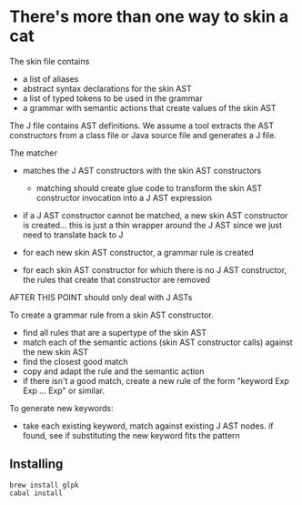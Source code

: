 # There's more than one way to skin a cat


The skin file contains

* a list of aliases
* abstract syntax declarations for the skin AST
* a list of typed tokens to be used in the grammar
* a grammar with semantic actions that create values of the skin AST

The J file contains AST definitions.
We assume a tool extracts the AST constructors from a class file or Java source file and generates a J file.

The matcher

* matches the J AST constructors with the skin AST constructors
  * matching should create glue code to transform the skin AST constructor invocation into a J AST expression



* if a J AST constructor cannot be matched, a new skin AST constructor is created... this is just a thin wrapper around the J AST since we just need to translate back to J
* for each new skin AST constructor, a grammar rule is created
* for each skin AST constructor for which there is no J AST constructor, the rules that create that constructor are removed


AFTER THIS POINT should only deal with J ASTs

To create a grammar rule from a skin AST constructor.

* find all rules that are a supertype of the skin AST
* match each of the semantic actions (skin AST constructor calls) against the new skin AST
* find the closest good match
* copy and adapt the rule and the semantic action
* if there isn't a good match, create a new rule of the form "keyword Exp Exp ... Exp" or similar.

To generate new keywords:

* take each existing keyword, match against existing J AST nodes. if found, see if substituting the new keyword fits the pattern

## Installing

    brew install glpk
    cabal install
